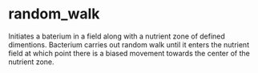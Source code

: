 # random_walk
Initiates a baterium in a field along with a nutrient zone of defined dimentions. 
Bacterium carries out random walk until it enters the nutrient field at which point there is a biased movement towards the center of the nutrient zone.
